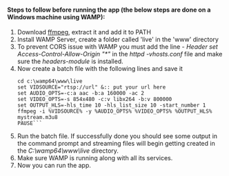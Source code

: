 #### Steps to follow before running the app (the below steps are done on a Windows machine using WAMP):
1. Download [ffmpeg](https://www.ffmpeg.org/download.html), extract it and add it to PATH
2. Install WAMP Server, create a folder called 'live' in the 'www' directory
3. To prevent CORS issue with WAMP you must add the line - *Header set Access-Control-Allow-Origin "\*"* in the *httpd
-vhosts.conf* file and make sure the *headers-module* is installed.
4. Now create a batch file with the following lines and save it
    ```shell script
   cd c:\wamp64\www\live
   set VIDSOURCE="rtsp://url" &:: put your url here  
   set AUDIO_OPTS=-c:a aac -b:a 160000 -ac 2  
   set VIDEO_OPTS=-s 854x480 -c:v libx264 -b:v 800000  
   set OUTPUT_HLS=-hls_time 10 -hls_list_size 10 -start_number 1  
   ffmpeg -i %VIDSOURCE% -y %AUDIO_OPTS% %VIDEO_OPTS% %OUTPUT_HLS% mystream.m3u8  
   PAUSE```
 5. Run the batch file. If successfully done you should see some output in the command prompt and streaming files will
  begin getting created in the *C:\wamp64\www\live* directory.
 6. Make sure WAMP is running along with all its services.
 7. Now you can run the app.


